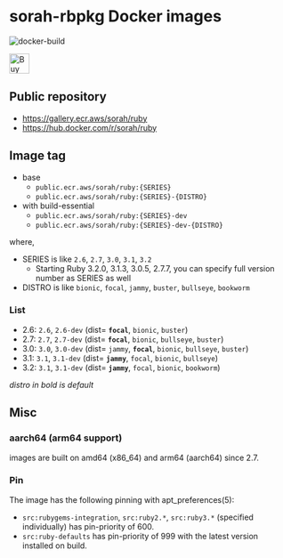 # sorah-rbpkg Docker images

![docker-build](https://github.com/sorah-rbpkg/dockerfiles/workflows/docker-build/badge.svg)

<a href='https://ko-fi.com/J3J8CKMUU' target='_blank'><img height='36' style='border:0px;height:36px;' src='https://cdn.ko-fi.com/cdn/kofi3.png?v=3' border='0' alt='Buy Me a Coffee at ko-fi.com' /></a>

## Public repository

- https://gallery.ecr.aws/sorah/ruby
- https://hub.docker.com/r/sorah/ruby

## Image tag

- base
  - `public.ecr.aws/sorah/ruby:{SERIES}`
  - `public.ecr.aws/sorah/ruby:{SERIES}-{DISTRO}`
- with build-essential
  - `public.ecr.aws/sorah/ruby:{SERIES}-dev`
  - `public.ecr.aws/sorah/ruby:{SERIES}-dev-{DISTRO}`

where,

- SERIES is like `2.6`, `2.7`, `3.0`, `3.1`, `3.2`
  - Starting Ruby 3.2.0, 3.1.3, 3.0.5, 2.7.7, you can specify full version number as SERIES as well
- DISTRO is like `bionic`, `focal`, `jammy`, `buster`, `bullseye`, `bookworm`

### List

- 2.6: `2.6`, `2.6-dev` (dist= __`focal`__, `bionic`, `buster`)
- 2.7: `2.7`, `2.7-dev` (dist= __`focal`__, `bionic`, `bullseye`, `buster`)
- 3.0: `3.0`, `3.0-dev` (dist= `jammy`, __`focal`__, `bionic`, `bullseye`, `buster`)
- 3.1: `3.1`, `3.1-dev` (dist= __`jammy`__, `focal`, `bionic`, `bullseye`)
- 3.2: `3.1`, `3.1-dev` (dist= __`jammy`__, `focal`, `bionic`, `bookworm`)

_distro in bold is default_

## Misc

### aarch64 (arm64 support)

images are built on amd64 (x86_64) and arm64 (aarch64) since 2.7.

### Pin

The image has the following pinning with apt_preferences(5):

- `src:rubygems-integration`, `src:ruby2.*`, `src:ruby3.*` (specified individually) has pin-priority of 600.
- `src:ruby-defaults` has pin-priority of 999 with the latest version installed on build.
